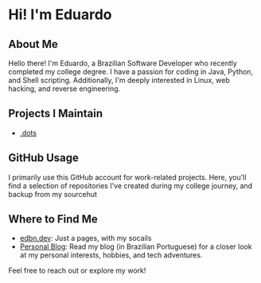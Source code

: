 # Hi! I'm Eduardo

## About Me

Hello there! I'm Eduardo, a Brazilian Software Developer who recently completed my college degree. I have a passion for coding in Java, Python, and Shell scripting. Additionally, I'm deeply interested in Linux, web hacking, and reverse engineering.

## Projects I Maintain

- [.dots](https://git.sr.ht/~eduardoroboto/.dots)

## GitHub Usage

I primarily use this GitHub account for work-related projects. Here, you'll find a selection of repositories I've created during my college journey, and backup from my sourcehut

## Where to Find Me

- [edbn.dev](https://edbn.dev): Just a pages, with my socails
- [Personal Blog](https://eduardoroboto.net/): Read my blog (in Brazilian Portuguese) for a closer look at my personal interests, hobbies, and tech adventures.

Feel free to reach out or explore my work!

